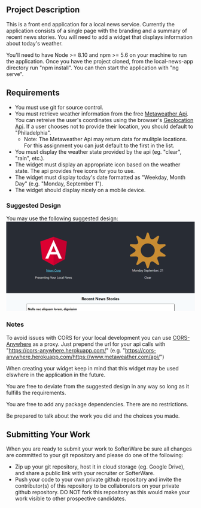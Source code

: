 ## Project Description

This is a front end application for a local news service. Currently the application consists of a single page with the branding and a summary of recent news stories. You will need to add a widget that displays information about today's weather.

You'll need to have Node >= 8.10 and npm >= 5.6 on your machine to run the application. Once you have the project cloned, from the local-news-app directory run "npm install". You can then start the application with "ng serve".

## Requirements

- You must use git for source control.
- You must retrieve weather information from the free [Metaweather Api](https://www.metaweather.com/api/). You can retreive the user's coordinates using the browser's [Geolocation Api](https://developer.mozilla.org/en-US/docs/Web/API/Geolocation_API). If a user chooses not to provide their location, you should default to "Philadelphia".
  - Note: The Metaweather Api may return data for mulitple locations. For this assignment you can just default to the first in the list.
- You must display the weather state provided by the api (eg. "clear", "rain", etc.).
- The widget must display an appropriate icon based on the weather state. The api provides free icons for you to use.
- The widget must display today's date formatted as "Weekday, Month Day" (e.g. "Monday, September 1").
- The widget should display nicely on a mobile device.

### Suggested Design

You may use the following suggested design:
![Alt Suggested Design](suggested_design.PNG)

### Notes

To avoid issues with CORS for your local development you can use [CORS-Anywhere](https://cors-anywhere.herokuapp.com/) as a proxy. Just prepend the url for your api calls with "https://cors-anywhere.herokuapp.com/" (e.g. "https://cors-anywhere.herokuapp.com/https://www.metaweather.com/api/")

When creating your widget keep in mind that this widget may be used elswhere in the application in the future.

You are free to deviate from the suggested design in any way so long as it fulfills the requirements.

You are free to add any package dependencies. There are no restrictions.

Be prepared to talk about the work you did and the choices you made.

## Submitting Your Work

When you are ready to submit your work to SofterWare be sure all changes are committed to your git repository and please do one of the following:

- Zip up your git repository, host it in cloud storage (eg. Google Drive), and share a public link with your recruiter or SofterWare.
- Push your code to your own private github repository and invite the contributor(s) of this repository to be collaborators on your private github repository. DO NOT fork this repository as this would make your work visible to other prospective candidates.

